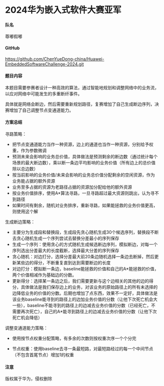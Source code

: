 # 2024华为嵌入式软件大赛亚军

#### 队名

尊嘟假嘟

#### GitHub

https://github.com/ChenYueDong-china/Huawei-EmbeddedSoftwareChallenge-2024.git

#### 题目内容

本题目需要参赛者设计一种高效的算法，通过智能地规划和调整网络中的业务流，以应对网络中可能发生的多重断纤事件。

具体就是网络会断边，然后需要重新规划路径，复赛增加了自己生成断边序列，决赛增加了自己调整节点变通道能力。

#### 方案总结

寻路策略：

- 把节点变通道能力当作一种资源，边上的通道也当作一种资源，分别给予权重，作为参数微调
- 预测未来会影响的业务总价值，具体做法是预测剩余的断边数（通过统计每个场景的最大断边数），乘以断一条边平均影响的业务价值（所有边上的总价值除以总边数）
- 按当前影响的业务价值/未来会影响的业务总价值分配剩余的空闲资源，作为业务能占据的额外资源
- 业务至多占据的资源为老路径占据的资源加分配给他的额外资源
- 按业务价值排序，使用A*算法寻路，一旦寻路超过最大资源则跳出，认为寻不到路径
- 如果时间有剩余，随机对业务排序，重新寻路，如果能拯救的业务价值更高，则使用这个解

生成断边策略：

- 主要分为生成段和替换段，生成段先贪心随机生成30个候选序列，替换段不断去贪心随机生成一个序列尝试去替换分差最小的序列保存
- 生成一个序列：使用贪心的方式随机生成候选断边序列，模拟断边，对每一个序列选出分差最大的长度截断，选择最大分差的序列保存
- 贪心随机：对边打分，选择分差最大前20条边随机选择一条边去断掉，然后更新某些边的得分，不断重复直到达到需要断边的长度
- 对边打分：模拟断一条边，baseline能拯救的价值和自己的A*能拯救的价值，两个价值相减作为基础边的分数。
- 更新得分：选择某一条边之后，我们需要更新与这个边相关的其他的边的得分，具体做法是我们保存边上的业务，对该业务的原始路径上的所有未选择的边降低业务的价值的分数。后期也增加了点东西，效果不一定好，具体做法是该业务baseline能寻到的路径上的边加业务价值的分数（让他下次死亡机会大一些），baseline不能寻到的路径上的边减去业务价值的分数（已经死亡，不需要再次死亡），自己的A*能寻到路径上的边减去业务价值的分数（让他下次死亡机会降低）

调整变通道能力策略：

- 使用按节点权重分配策略，有多余的次数则按权重次序一个个分完

- 节点权重：使用baseline去寻一条最短路，对最短路经过的每一个中间节点（不包含首尾节点）增加1的权重

#### 注意

版权属于华为，侵权删除